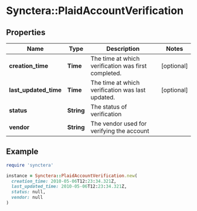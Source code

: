 # Synctera::PlaidAccountVerification

## Properties

| Name | Type | Description | Notes |
| ---- | ---- | ----------- | ----- |
| **creation_time** | **Time** | The time at which verification was first completed. | [optional] |
| **last_updated_time** | **Time** | The time at which verification was last updated. | [optional] |
| **status** | **String** | The status of verification |  |
| **vendor** | **String** | The vendor used for verifying the account |  |

## Example

```ruby
require 'synctera'

instance = Synctera::PlaidAccountVerification.new(
  creation_time: 2010-05-06T12:23:34.321Z,
  last_updated_time: 2010-05-06T12:23:34.321Z,
  status: null,
  vendor: null
)
```

